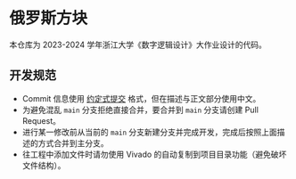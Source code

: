 # 俄罗斯方块

本仓库为 2023-2024 学年浙江大学《数字逻辑设计》大作业设计的代码。

## 开发规范

* Commit 信息使用 [约定式提交](https://www.conventionalcommits.org/zh-hans/v1.0.0/) 格式，但在描述与正文部分使用中文。
* 为避免混乱 `main` 分支拒绝直接合并，要合并到 `main` 分支请创建 Pull Request。
* 进行某一修改前从当前的 `main` 分支新建分支并完成开发，完成后按照上面描述的方式合并到主分支。
* 往工程中添加文件时请勿使用 Vivado 的自动复制到项目目录功能（避免破坏文件结构）。